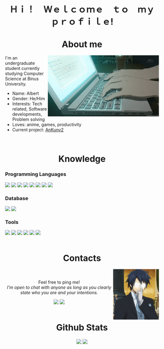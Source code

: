 <div>
  <h1 align="center">Ｈｉ！　Ｗｅｌｃｏｍｅ　ｔｏ　ｍｙ　ｐｒｏｆｉｌｅ!</h1>
</div>
<!-- About Me -->
<div>
  <h1 align="center">About me</h1>
  <img src="/assets/anime_code_laptop.gif" align="right" height="200" align="right"/>
  <p>
    I'm an undergraduate student currently studying Computer Science at Binus University.
    <ul>
      <li>Name: Albert</li>
      <li>Gender: He/Him</li>
      <li>Interests: Tech related, Software developments, Problem solving</li>
      <li>Loves: anime, games, productivity</li>
      <li>Current project: <a href="https://github.com/RadXGH/AnKunv2">AnKunv2</a></li>
    </ul>
  </p>
<!-- Interests -->
<!--  <p>
    Interests:
    <ul>
      <li>Anything tech related</li>
      <li>Android software developments</li>
      <li>Computer hardwares</li>
    </ul>
  </p>
-->
<!--   Hobbies -->
<!--  <details>
    <summary><h3>Hobbies</h3></summary>
    <ul>
      <li>Anime</li>
      <li>Trying productivity tools</li>
      <li>Games</li>
    </ul>
  </details>
-->
</div>
<br>
<!-- Knowledge -->
<div>
  <h1 align="center">Knowledge</h1>
  <h3>Programming Languages</h3>
  <img src="https://img.shields.io/badge/kotlin-%237F52FF.svg?style=for-the-badge&logo=kotlin&logoColor=white"/>
  <img src="https://img.shields.io/badge/java-%23ED8B00.svg?style=for-the-badge&logo=java&logoColor=white"/>
  <img src="https://img.shields.io/badge/python-3670A0?style=for-the-badge&logo=python&logoColor=ffdd54"/>
  <img src="https://img.shields.io/badge/c++-%2300599C.svg?style=for-the-badge&logo=c%2B%2B&logoColor=white"/>
  <img src="https://img.shields.io/badge/c-%2300599C.svg?style=for-the-badge&logo=c&logoColor=white"/>
  <img src="https://img.shields.io/badge/html5-%23E34F26.svg?style=for-the-badge&logo=html5&logoColor=white"/>
  <img src="https://img.shields.io/badge/css3-%231572B6.svg?style=for-the-badge&logo=css3&logoColor=white"/>
  <img src="https://img.shields.io/badge/javascript-%23323330.svg?style=for-the-badge&logo=javascript&logoColor=%23F7DF1E"/>
  
  <h3>Database</h3>
  <img src="https://img.shields.io/badge/firebase-%23039BE5.svg?style=for-the-badge&logo=firebase"/>
  <img src="https://img.shields.io/badge/Microsoft%20SQL%20Sever-CC2927?style=for-the-badge&logo=microsoft%20sql%20server&logoColor=white"/>
  
  <h3>Tools</h3>
  <img src="https://img.shields.io/badge/Visual%20Studio%20Code-0078d7.svg?style=for-the-badge&logo=visual-studio-code&logoColor=white"/>
  <img src="https://img.shields.io/badge/Android%20Studio-3DDC84.svg?style=for-the-badge&logo=android-studio&logoColor=white"/>
  <img src="https://img.shields.io/badge/git-%23F05033.svg?style=for-the-badge&logo=git&logoColor=white"/>
  <img src="https://img.shields.io/badge/github-%23121011.svg?style=for-the-badge&logo=github&logoColor=white"/>
  <img src="https://img.shields.io/badge/figma-%23F24E1E.svg?style=for-the-badge&logo=figma&logoColor=white"/>
  <img src="https://img.shields.io/badge/Opera-FF1B2D?style=for-the-badge&logo=Opera&logoColor=white"/>
  
  
<!--   <p>
    <img src="https://img.shields.io/badge/kotlin-%237F52FF.svg?style=for-the-badge&logo=kotlin&logoColor=white"/>
    <img src="https://img.shields.io/badge/Visual%20Studio%20Code-0078d7.svg?style=for-the-badge&logo=visual-studio-code&logoColor=white"/>
    <img src="https://img.shields.io/badge/java-%23ED8B00.svg?style=for-the-badge&logo=java&logoColor=white"/>
    <br>
    <img src="https://img.shields.io/badge/IntelliJIDEA-000000.svg?style=for-the-badge&logo=intellij-idea&logoColor=white"/>
    <img src="https://img.shields.io/badge/python-3670A0?style=for-the-badge&logo=python&logoColor=ffdd54"/>
    <img src="https://img.shields.io/badge/github-%23121011.svg?style=for-the-badge&logo=github&logoColor=white"/>
    <img src="https://img.shields.io/badge/c++-%2300599C.svg?style=for-the-badge&logo=c%2B%2B&logoColor=white"/>
    <br>
    <img src="https://img.shields.io/badge/firebase-%23039BE5.svg?style=for-the-badge&logo=firebase"/>
    <img src="https://img.shields.io/badge/html5-%23E34F26.svg?style=for-the-badge&logo=html5&logoColor=white"/>
    <img src="https://img.shields.io/badge/figma-%23F24E1E.svg?style=for-the-badge&logo=figma&logoColor=white"/>
    <img src="https://img.shields.io/badge/Opera-FF1B2D?style=for-the-badge&logo=Opera&logoColor=white"/>
    <br><br>
    I am also interested in learning about UI/UX designs especially for mobile apps.<br>Currently trying out Material 3 for Android apps UIs.
  </p> -->
<!--   <table>
    <tr>
      <th>Languages</th>
      <th>Tools</th>
    </tr>
    <tr>
      <td><img src="https://img.shields.io/badge/kotlin-%237F52FF.svg?style=for-the-badge&logo=kotlin&logoColor=white"/></td>
      <td><img src="https://img.shields.io/badge/Visual%20Studio%20Code-0078d7.svg?style=for-the-badge&logo=visual-studio-code&logoColor=white"/></td>
    </tr>
    <tr>
      <td><img src="https://img.shields.io/badge/java-%23ED8B00.svg?style=for-the-badge&logo=java&logoColor=white"/></td>
      <td><img src="https://img.shields.io/badge/IntelliJIDEA-000000.svg?style=for-the-badge&logo=intellij-idea&logoColor=white"/></td>
    </tr>
    <tr>
      <td><img src="https://img.shields.io/badge/python-3670A0?style=for-the-badge&logo=python&logoColor=ffdd54"/></td>
      <td><img src="https://img.shields.io/badge/github-%23121011.svg?style=for-the-badge&logo=github&logoColor=white"/></td>
    </tr>
    <tr>
      <td><img src="https://img.shields.io/badge/c++-%2300599C.svg?style=for-the-badge&logo=c%2B%2B&logoColor=white"/></td>
      <td><img src="https://img.shields.io/badge/firebase-%23039BE5.svg?style=for-the-badge&logo=firebase"/></td>
    </tr>
    <tr>
      <td><img src="https://img.shields.io/badge/html5-%23E34F26.svg?style=for-the-badge&logo=html5&logoColor=white"/></td>
      <td><img src="https://img.shields.io/badge/Opera-FF1B2D?style=for-the-badge&logo=Opera&logoColor=white"/></td>
    </tr>
  </table> -->
</div>
<br>
<!-- Contacts -->
<div>
  <h1 align="center">Contacts</h1>
  <img src="/assets/anime_glasses.gif" width="150" align="right"/>
  <div align="center">
    <p>
      <br><br>
      Feel free to ping me!
      <br>
      <i>I'm open to chat with anyone as long as you clearly state who you are and your intentions.</i>
      </p>
      <a href="https://discordapp.com/users/272260410139344896"><img src="https://img.shields.io/badge/Discord-%237289DA.svg?style=for-the-badge&logo=discord&logoColor=white"/></a>
      <a href="https://www.linkedin.com/in/alberterc/"><img src="https://img.shields.io/badge/linkedin-%230077B5.svg?style=for-the-badge&logo=linkedin&logoColor=white"/></a>
  </div>
</div>
<br>
<div align="center">
  <h1 align="center">Github Stats</h1>
  <img src="https://github-readme-stats.vercel.app/api?username=radxgh&show_icons=true&theme=nightowl&hide_border=true&include_all_commits=true" align="center"/>
  <img src="https://github-readme-stats.vercel.app/api/top-langs/?username=radxgh&layout=compact&langs_count=6&theme=nightowl&hide_border=true" align="center"/>
</div>
<!-- Visitor Badge -->
<!-- <div align="center">
  <a href="https://visitorbadge.io/status?path=https%3A%2F%2Fgithub.com%2FRadXGH%2FRadXGH"><img src="https://api.visitorbadge.io/api/visitors?path=https%3A%2F%2Fgithub.com%2FRadXGH%2FRadXGH&label=Visitors&labelColor=%23221745&countColor=%236c5f94"/></a>
</div> -->
